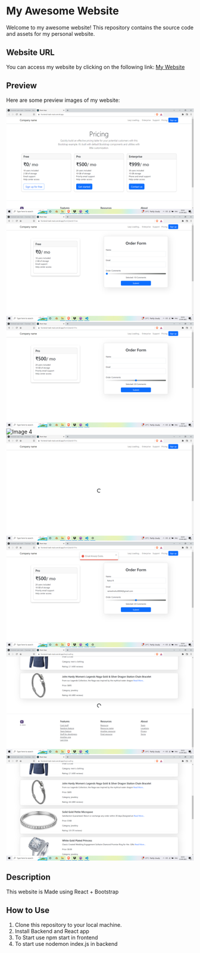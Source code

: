 # My Awesome Website

Welcome to my awesome website! This repository contains the source code and assets for my personal website.

## Website URL

You can access my website by clicking on the following link:
[My Website](https://frontend-task-main.vercel.app/)

## Preview

Here are some preview images of my website:

![Image 1](Images/Screenshot%20(65).png)
![Image 2](Images/Screenshot%20(66).png)
![Image 3](Images/Screenshot%20(67).png)
![Image 4](Images/Screenshot%20(68).png)
![Image 5](Images/Screenshot%20(69).png)
![Image 6](Images/Screenshot%20(70).png)
![Image 7](Images/Screenshot%20(72).png)
![Image 8](Images/Screenshot%20(73).png)




## Description

This website is Made using React + Bootstrap

## How to Use

1. Clone this repository to your local machine.
2. Install Backend and React app 
3. To Start use npm start in frontend
4. To start use nodemon index.js in backend
